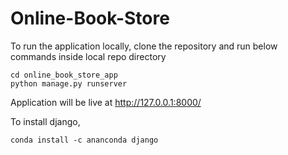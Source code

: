 # Online-Book-Store

To run the application locally, clone the repository and run below commands inside local repo directory

```
cd online_book_store_app
python manage.py runserver
```
Application will be live at http://127.0.0.1:8000/

To install django,
```
conda install -c ananconda django
```